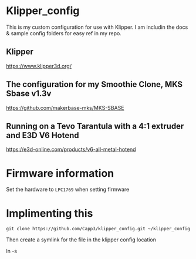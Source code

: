 # Klipper_config

This is my custom configuration for use with Klipper. I am includin the docs & sample config folders for easy ref in my repo.

## Klipper
https://www.klipper3d.org/
 
## The configuration for my Smoothie Clone, MKS Sbase v1.3v
https://github.com/makerbase-mks/MKS-SBASE

## Running on a Tevo Tarantula with a 4:1 extruder and E3D V6 Hotend
https://e3d-online.com/products/v6-all-metal-hotend

# Firmware information

Set the hardware to `LPC1769` when setting firmware 

# Implimenting this

`git clone https://github.com/Capp3/klipper_config.git ~/klipper_config`

Then create a symlink for the file in the klipper config location

ln -s 